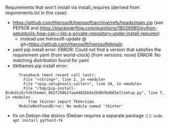 Requirements that won't install via install_requires (derived from requirements.txt in this case):
- https://github.com/Hierosoft/hierosoft/archive/refs/heads/main.zip
  (see PEP508 and
  <https://stackoverflow.com/questions/18026980/python-setuptools-how-can-i-list-a-private-repository-under-install-requires>)
  - instead use hierosoft-update @ git+https://github.com/Hierosoft/hierosoft@main
- yaml pip install error:
ERROR: Could not find a version that satisfies the requirement yaml (from world-clock) (from versions: none)
ERROR: No matching distribution found for yaml
- ttkthemes pip install error:
```
      Traceback (most recent call last):
        File "<string>", line 2, in <module>
        File "<pip-setuptools-caller>", line 34, in <module>
        File "/tmp/pip-install-9c4m31s5/ttkthemes_062f250b1faa4402bb5e2b9bf6d683e7/setup.py", line 7, in <module>
          from tkinter import TkVersion
      ModuleNotFoundError: No module named 'tkinter'
```
  - fix on Debian-like distros (Debian requires a separate package :( ):
    `sudo apt install python3-tk`
